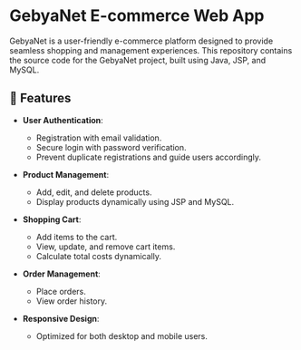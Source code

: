 # GebyaNet E-commerce Web App

GebyaNet is a user-friendly e-commerce platform designed to provide seamless shopping and management experiences. This repository contains the source code for the GebyaNet project, built using Java, JSP, and MySQL.

## 🌟 Features

- **User Authentication**: 
  - Registration with email validation.
  - Secure login with password verification.
  - Prevent duplicate registrations and guide users accordingly.
  
- **Product Management**:
  - Add, edit, and delete products.
  - Display products dynamically using JSP and MySQL.

- **Shopping Cart**:
  - Add items to the cart.
  - View, update, and remove cart items.
  - Calculate total costs dynamically.

- **Order Management**:
  - Place orders.
  - View order history.

- **Responsive Design**:
  - Optimized for both desktop and mobile users.
